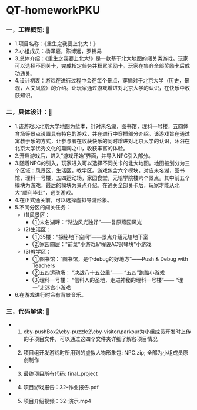 # QT-homeworkPKU
### 一，工程概览: :crystal_ball: <br/> 
* 1.项目名称：《重生之我要上北大！》<br/>
* 2.小组成员：杨泽嘉，陈博远，罗锦易<br/>
* 3.总体介绍：《重生之我要上北大!》是一款基于北大地图的闯关类游戏。玩家可以选择不同关卡，完成指定任务并积累奖励卡。玩家在集齐全部奖励卡后成功通关。<br/>
* 4.设计初衷：游戏在进行过程中会在每个景点，穿插对于北京大学（历史，景观，人文风貌）的介绍。让玩家通过游戏增进对北京大学的认识，在快乐中收获知识。<br/>
### 二，具体设计：:space_invader: <br/>
* 1.该游戏以北京大学地图为蓝本，针对未名湖，图书馆，理科一号楼，五四体育场等景点设置具有特色的游戏，并在进行中穿插部分介绍。该游戏旨在通过寓教于乐的方式，让参与者在收获快乐的同时增进对北京大学的认识，沐浴在北京大学优秀文化的熏陶之中，收获丰富的体验。 <br/>
* 2.开启游戏后，进入“游戏开始”界面，并导入NPC引入部分。<br/>
* 3.随着NPC的引入，玩家进入可以选择不同关卡的北大地图。地图被划分为三个区域：风景区，生活区，教学区。游戏包含六个模块，对应未名湖，图书馆，理科一号楼，五四运动场，家园食堂，元培学院楼六个景点。其中前五个模块为游戏，最后的模块为景点介绍。在通关全部关卡后，玩家才能从北大“顺利毕业”，通关游戏。<br/>
* 4.在正式通关前，可以选择虚拟导游形象。<br/>
* 5.不同分区的闯关任务：<br/>
    * (1)风景区：<br/>
        * ①未名湖畔：“湖边风光独好”——复原燕园风光<br/>
    * (2)生活区：<br/>
        * ①35楼：“探秘地下空间”——景点介绍元培地下室<br/>  
        * ②家园四层："前菜”小游戏&“程设AC钢琴块”小游戏<br/>
    * (3)教学区：<br/>
        * ①图书馆：“图书馆，是个debug的好地方”——Push & Debug with Teachers<br/>
        * ②五四运动场： “决战八十五公里”—— “五四”跑酷小游戏<br/>
        * ③理科一号楼： “信科人的圣地，走进神秘的理科一号楼”—— “理一”走迷宫小游戏<br/>
* 6.在游戏进行时会有背景音乐。<br/>
### 三，代码解读: :crystal_ball: <br/>
* 1. cby-pushBox2\cby-puzzle2\cby-visitor\parkour为小组成员开发时上传的子项目文件，可以通过这四个文件夹详细了解各项目情况 <br/>
* 2. 项目组开发游戏时所用到的虚拟人物形象包: NPC.zip; 全部为小组成员原创制作<br/>
* 3. 最终项目所有代码: final_project<br/>
* 4. 项目游戏报告：32-作业报告.pdf<br/>
* 5. 项目介绍视频：32-演示.mp4<br/>
